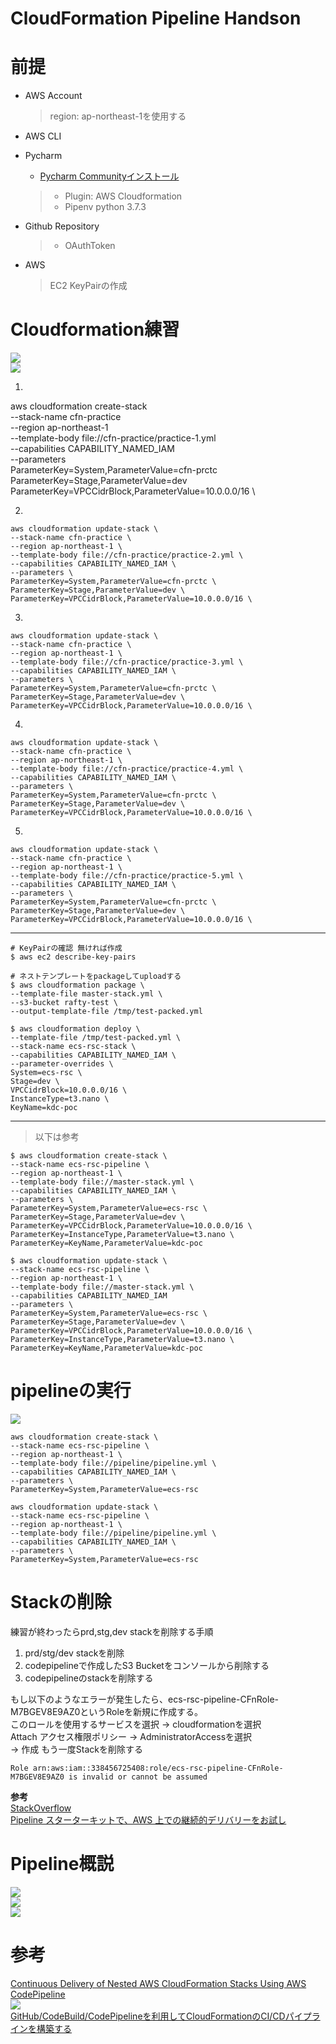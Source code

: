 # CloudFormation Pipeline Handson

# 前提

- AWS Account
  > region: ap-northeast-1を使用する

- AWS CLI
- Pycharm  
  - [Pycharm Communityインストール](https://www.jetbrains.com/pycharm/download/#section=mac)
  > - Plugin: AWS Cloudformation 
  > - Pipenv python 3.7.3
- Github Repository  
  > - OAuthToken

- AWS  
  > EC2 KeyPairの作成

# Cloudformation練習

![](./images/automation.svg)    
![](./images/stack-sam.svg)  



1.   

aws cloudformation create-stack \
--stack-name cfn-practice \
--region ap-northeast-1 \
--template-body file://cfn-practice/practice-1.yml \
--capabilities CAPABILITY_NAMED_IAM \
--parameters \
ParameterKey=System,ParameterValue=cfn-prctc \
ParameterKey=Stage,ParameterValue=dev \
ParameterKey=VPCCidrBlock,ParameterValue=10.0.0.0/16 \


2.  

```
aws cloudformation update-stack \
--stack-name cfn-practice \
--region ap-northeast-1 \
--template-body file://cfn-practice/practice-2.yml \
--capabilities CAPABILITY_NAMED_IAM \
--parameters \
ParameterKey=System,ParameterValue=cfn-prctc \
ParameterKey=Stage,ParameterValue=dev \
ParameterKey=VPCCidrBlock,ParameterValue=10.0.0.0/16 \
```

3.  

```
aws cloudformation update-stack \
--stack-name cfn-practice \
--region ap-northeast-1 \
--template-body file://cfn-practice/practice-3.yml \
--capabilities CAPABILITY_NAMED_IAM \
--parameters \
ParameterKey=System,ParameterValue=cfn-prctc \
ParameterKey=Stage,ParameterValue=dev \
ParameterKey=VPCCidrBlock,ParameterValue=10.0.0.0/16 \
```

4.  

```
aws cloudformation update-stack \
--stack-name cfn-practice \
--region ap-northeast-1 \
--template-body file://cfn-practice/practice-4.yml \
--capabilities CAPABILITY_NAMED_IAM \
--parameters \
ParameterKey=System,ParameterValue=cfn-prctc \
ParameterKey=Stage,ParameterValue=dev \
ParameterKey=VPCCidrBlock,ParameterValue=10.0.0.0/16 \
```

5.  
```
aws cloudformation update-stack \
--stack-name cfn-practice \
--region ap-northeast-1 \
--template-body file://cfn-practice/practice-5.yml \
--capabilities CAPABILITY_NAMED_IAM \
--parameters \
ParameterKey=System,ParameterValue=cfn-prctc \
ParameterKey=Stage,ParameterValue=dev \
ParameterKey=VPCCidrBlock,ParameterValue=10.0.0.0/16 \
```

----


```
# KeyPairの確認 無ければ作成
$ aws ec2 describe-key-pairs
```

```
# ネストテンプレートをpackageしてuploadする
$ aws cloudformation package \
--template-file master-stack.yml \
--s3-bucket rafty-test \
--output-template-file /tmp/test-packed.yml

$ aws cloudformation deploy \
--template-file /tmp/test-packed.yml \
--stack-name ecs-rsc-stack \
--capabilities CAPABILITY_NAMED_IAM \
--parameter-overrides \
System=ecs-rsc \
Stage=dev \
VPCCidrBlock=10.0.0.0/16 \
InstanceType=t3.nano \
KeyName=kdc-poc
```

---
> 以下は参考

```
$ aws cloudformation create-stack \
--stack-name ecs-rsc-pipeline \
--region ap-northeast-1 \
--template-body file://master-stack.yml \
--capabilities CAPABILITY_NAMED_IAM \
--parameters \
ParameterKey=System,ParameterValue=ecs-rsc \
ParameterKey=Stage,ParameterValue=dev \
ParameterKey=VPCCidrBlock,ParameterValue=10.0.0.0/16 \
ParameterKey=InstanceType,ParameterValue=t3.nano \
ParameterKey=KeyName,ParameterValue=kdc-poc
```

```
$ aws cloudformation update-stack \
--stack-name ecs-rsc-pipeline \
--region ap-northeast-1 \
--template-body file://master-stack.yml \
--capabilities CAPABILITY_NAMED_IAM
--parameters \
ParameterKey=System,ParameterValue=ecs-rsc \
ParameterKey=Stage,ParameterValue=dev \
ParameterKey=VPCCidrBlock,ParameterValue=10.0.0.0/16 \
ParameterKey=InstanceType,ParameterValue=t3.nano \
ParameterKey=KeyName,ParameterValue=kdc-poc
```

# pipelineの実行

![](./images/pipelilne-sam.svg)  

```
aws cloudformation create-stack \
--stack-name ecs-rsc-pipeline \
--region ap-northeast-1 \
--template-body file://pipeline/pipeline.yml \
--capabilities CAPABILITY_NAMED_IAM \
--parameters \
ParameterKey=System,ParameterValue=ecs-rsc
```

```
aws cloudformation update-stack \
--stack-name ecs-rsc-pipeline \
--region ap-northeast-1 \
--template-body file://pipeline/pipeline.yml \
--capabilities CAPABILITY_NAMED_IAM \
--parameters \
ParameterKey=System,ParameterValue=ecs-rsc
```

# Stackの削除
練習が終わったらprd,stg,dev stackを削除する手順  
1. prd/stg/dev stackを削除  
2. codepipelineで作成したS3 Bucketをコンソールから削除する  
3. codepipelineのstackを削除する  

もし以下のようなエラーが発生したら、ecs-rsc-pipeline-CFnRole-M7BGEV8E9AZ0というRoleを新規に作成する。  
このロールを使用するサービスを選択 -> cloudformationを選択  
Attach アクセス権限ポリシー -> AdministratorAccessを選択  
-> 作成
もう一度Stackを削除する  
```
Role arn:aws:iam::338456725408:role/ecs-rsc-pipeline-CFnRole-M7BGEV8E9AZ0 is invalid or cannot be assumed
```
__参考__  
[StackOverflow](https://stackoverflow.com/questions/48709423/unable-to-delete-cfn-stack-role-is-invalid-or-cannot-be-assumed)  
[Pipeline スターターキットで、AWS 上での継続的デリバリーをお試し](https://aws.typepad.com/sajp/2016/04/explore-continuous-delivery-in-aws-with-the-pipeline-starter-kit.html)  


# Pipeline概説

![](./images/infra-pipeline1.svg)  
![](./images/infra-pipeline2.svg)  
![](./images/infra-pipeline3.svg)  


# 参考
[Continuous Delivery of Nested AWS CloudFormation Stacks Using AWS CodePipeline](https://aws.amazon.com/jp/blogs/devops/continuous-delivery-of-nested-aws-cloudformation-stacks-using-aws-codepipeline/)  
![](https://d2908q01vomqb2.cloudfront.net/7719a1c782a1ba91c031a682a0a2f8658209adbf/2017/06/07/Pipeline_vertical_design-2-362x1024.png)  
[GitHub/CodeBuild/CodePipelineを利用してCloudFormationのCI/CDパイプラインを構築する](https://dev.classmethod.jp/cloud/aws/developing-cloudformation-ci-cd-pipeline-with-github-codebuild-codepipeline/)

